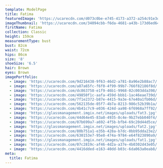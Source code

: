 ```yaml
---
template: ModelPage
title: Fatima
featuredImage: 'https://ucarecdn.com/d073c0be-e745-4173-a372-a254c91e3df3/'
imageThumbnail: 'https://ucarecdn.com/34094cbb-f6da-4681-a43b-173d6ed64d74/'
firstName: Fatima
collection: Classic
height: 159cm
measurementType: bust
bust: 82cm
waist: 72cm
hips: 86cm
size: '8'
shoeSize: '6.5'
hair: Brown
eyes: Brown
imagePortfolio:
  - image: 'https://ucarecdn.com/9d216438-9f63-46d2-a781-8a96e2b88ac7/'
  - image: 'https://ucarecdn.com/a87a65fc-f6f0-4f99-99b7-766f82186f8d/'
  - image: 'https://ucarecdn.com/dc863758-e1f9-46b1-9968-02c003dda398/'
  - image: 'https://ucarecdn.com/49850f1c-aafa-459d-bbb1-1ac46eae739d/'
  - image: 'https://ucarecdn.com/7f1e2372-b87e-4415-9a3e-67e40a1fb06d/'
  - image: 'https://ucarecdn.com/562135de-05f7-4b7a-8213-986c52b39b1a/'
  - image: 'https://ucarecdn.com/4b41c7c9-e036-424d-aa98-6f6968a7ff92/'
  - image: 'https://glassmanagement.imgix.net/images/uploads/fat3.jpg'
  - image: 'https://ucarecdn.com/44d64e45-83a8-4935-8c4e-9b27ebb040f4/'
  - image: 'https://ucarecdn.com/07b699a7-a692-4f5b-bfb4-69c20d44d5ce/'
  - image: 'https://glassmanagement.imgix.net/images/uploads/fat2.jpg'
  - image: 'https://ucarecdn.com/80b751a1-e35b-428a-b7dc-0bb95dda23e2/'
  - image: 'https://ucarecdn.com/630153e7-95e8-474a-9784-e64f823890a9/'
  - image: 'https://glassmanagement.imgix.net/images/uploads/fat1.jpg'
  - image: 'https://ucarecdn.com/07c2819c-af46-4d2a-a37e-4b0302d43e05/'
  - image: 'https://ucarecdn.com/4416dded-e163-40dd-b03c-6da063a0eab8/'
meta:
  title: Fatima
---
```


